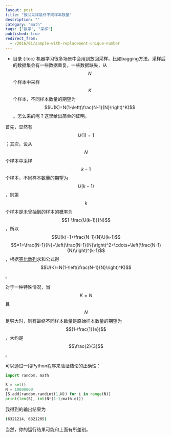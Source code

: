 ```yaml
---
layout: post
title: "放回采样最终不同样本数量"
description: ""
category: "math"
tags: ["数学", "采样"]
published: true
redirect_from: 
  - /2016/01/sample-with-replacement-unique-number
---
```


* 目录
{:toc}
机器学习很多场景中会用到放回采样，比如bagging方法。采样后的数据集会有一些数据重复，一些数据缺失，从$$N​$$个样本中采样$$K​$$个样本，不同样本数量的期望为$$U(K)=N(1-\left(\frac{N-1}{N}\right)^K)​$$。怎么来的呢？这里给出简单的证明。

首先，显然有$$U(1)=1$$；其次，设从$$N$$个样本中采样$$k-1$$个样本，不同样本数量的期望为$$U(k-1)$$，则第$$k$$个样本是未曾抽到的样本的概率为$$1-\frac{U(k-1)}{N}$$，所以$$U(k)=1+\frac{N-1}{N}U(k-1)$$$$=1+\frac{N-1}{N}+\left(\frac{N-1}{N}\right)^2+\cdots+\left(\frac{N-1}{N}\right)^{k-1}$$，根据[等比数列](https://en.wikipedia.org/wiki/Geometric_progression)求和公式得$$U(K)=N(1-\left(\frac{N-1}{N}\right)^K)$$。

对于一种特殊情况，当$$K=N$$且$$N$$足够大时，则有最终不同样本数量是原始样本数量的期望为$$(1-\frac{1}{e})$$，大约是$$\frac{2}{3}$$。

可以通过一段Python程序来验证结论的正确性：

```python
import random, math

S = set()
N = 10000000
[S.add(random.randint(1,N)) for i in range(N)]
print(len(S), int(N*(1-1/math.e)))
```

我得到的输出结果为

```bash
(6321214, 6321205)
```

当然，你的运行结果可能和上面有所差别。